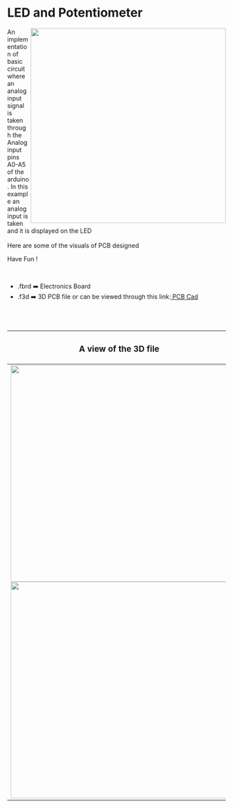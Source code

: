 <h1>LED and Potentiometer</h1>

<div>
   <img width=450 align=right src="https://github.com/Curovearth/Dive-into-Electronics/blob/main/PCB%20Designs/06-Led%20and%20Button/img1.png"/>
   <p>An implementation of basic circuit where an analog input signal is taken through the Analog input pins A0-A5 of the arduino. In this example an analog input is taken and it is displayed on the LED<br><br>Here are some of the visuals of PCB designed<br>
        
   Have Fun !
  </p>
<br>

   - .fbrd ➡️ Electronics Board
   - .f3d  ➡️ 3D PCB file or can be viewed through this link:<a href="https://a360.co/32NHFAO"> PCB Cad</a>
   
   
<br> <br> 
<div align=center>
   
| <h3>A view of the 3D file</h2> | <h3>Schematic Diagram for PCB</h3> |      
| --- | --- |
| <img width=500 align=center src="https://github.com/Curovearth/Dive-into-Electronics/blob/main/PCB%20Designs/06-Led%20and%20Button/img2.png"/><br><img width=500 align=center src="https://github.com/Curovearth/Dive-into-Electronics/blob/main/PCB%20Designs/06-Led%20and%20Button/img3.png"/> |    <img width="500" src="https://github.com/Curovearth/Dive-into-Electronics/blob/main/PCB%20Designs/06-Led%20and%20Button/schematic.png"> | 
 
</div>

 
